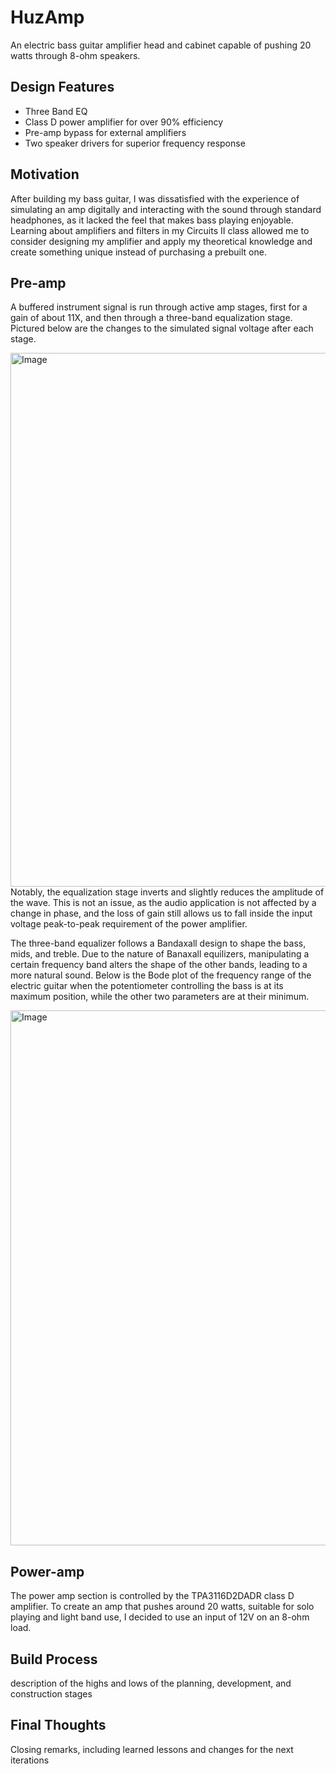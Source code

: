 # HuzAmp 
An electric bass guitar amplifier head and cabinet capable of pushing 20 watts through 8-ohm speakers.
## Design Features
- Three Band EQ
- Class D power amplifier for over 90% efficiency
- Pre-amp bypass for external amplifiers
- Two speaker drivers for superior frequency response
## Motivation
After building my bass guitar, I was dissatisfied with the experience of simulating an amp digitally and interacting with the sound through standard headphones, as it lacked the feel that makes bass playing enjoyable. Learning about amplifiers and filters in my Circuits II class allowed me to consider designing my amplifier and apply my theoretical knowledge and create something unique instead of purchasing a prebuilt one. 
## Pre-amp
A buffered instrument signal is run through active amp stages, first for a gain of about 11X, and then through a three-band equalization stage. Pictured below are the changes to the simulated signal voltage after each stage.

<img width="1913" height="854" alt="Image" src="https://github.com/user-attachments/assets/a1a5a7bc-988e-4cd0-ad20-54e0c082e74e" />
Notably, the equalization stage inverts and slightly reduces the amplitude of the wave. This is not an issue, as the audio application is not affected by a change in phase, and the loss of gain still allows us to fall inside the input voltage peak-to-peak requirement of the power amplifier.  


The three-band equalizer follows a Bandaxall design to shape the bass, mids, and treble. Due to the nature of Banaxall equilizers, manipulating a certain frequency band alters the shape of the other bands, leading to a more natural sound. Below is the Bode plot of the frequency range of the electric guitar when the potentiometer controlling the bass is at its maximum position, while the other two parameters are at their minimum.

<img width="1912" height="856" alt="Image" src="https://github.com/user-attachments/assets/cd48cdc3-2906-4c60-abf2-92cdb265bc73" />

## Power-amp
The power amp section is controlled by the TPA3116D2DADR class D amplifier. To create an amp that pushes around 20 watts, suitable for solo playing and light band use, I decided to use an input of 12V on an 8-ohm load.
## Build Process
description of the highs and lows of the planning, development, and construction stages  
## Final Thoughts
Closing remarks, including learned lessons and changes for the next iterations
